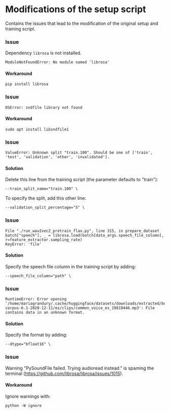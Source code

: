 # Modifications of the setup script

Contains the issues that lead to the modification of the original setup and training script.

### Issue

Dependency `librosa` is not installed.

```
ModuleNotFoundError: No module named 'librosa'
```

#### Workaround

```
pip install librosa
```

### Issue

```
OSError: sndfile library not found
```

#### Workaround

```
sudo apt install libsndfile1
```

### Issue

```
ValueError: Unknown split "train.100". Should be one of ['train', 'test', 'validation', 'other', 'invalidated'].
```

#### Solution

Delete this line from the training script (the parameter defaults to "train"):
```
--train_split_name="train.100" \
```
To specify the split, add this other line:
```
--validation_split_percentage="5" \
```

### Issue

```
File "./run_wav2vec2_pretrain_flax.py", line 315, in prepare_dataset
batch["speech"], _ = librosa.load(batch[data_args.speech_file_column], r=feature_extractor.sampling_rate)
KeyError: 'file'
```

#### Solution

Specify the speech file column in the training script by adding:

```
--speech_file_column="path" \
```

### Issue

```
RuntimeError: Error opening '/home/mariagrandury/.cache/huggingface/datasets/downloads/extracted/bd58f2e7808a2802cb11d9aae2673fa0a1e54b008404f75a1c63c2751332b806/cv-corpus-6.1-2020-12-11/es/clips/common_voice_es_19819446.mp3': File contains data in an unknown format.
```

#### Solution

Specify the format by adding:

```
--dtype="bfloat16" \
```

### Issue

Warning "PySoundFile failed. Trying audioread instead." is spaming the terminal (https://github.com/librosa/librosa/issues/1015).

#### Workaround

Ignore warnings with:

```
python -W ignore
```
